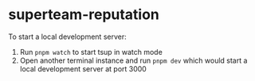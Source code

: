# superteam-reputation

To start a local development server:

1. Run `pnpm watch` to start tsup in watch mode
2. Open another terminal instance and run `pnpm dev` which would start a local development server at port 3000
